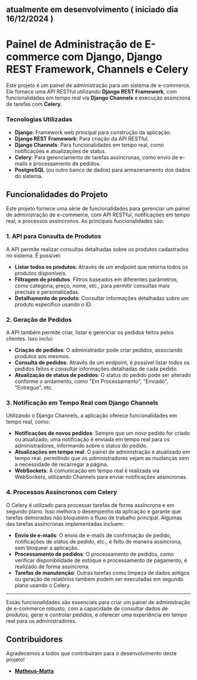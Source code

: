 ## atualmente em desenvolvimento ( iniciado dia 16/12/2024 )

# Painel de Administração de E-commerce com Django, Django REST Framework, Channels e Celery

Este projeto é um painel de administração para um sistema de e-commerce. Ele fornece uma API RESTful utilizando **Django REST Framework**, com funcionalidades em tempo real via **Django Channels** e execução assíncrona de tarefas com **Celery**.

### Tecnologias Utilizadas

- **Django**: Framework web principal para construção da aplicação.
- **Django REST Framework**: Para criação da API RESTful.
- **Django Channels**: Para funcionalidades em tempo real, como notificações e atualizações de status.
- **Celery**: Para gerenciamento de tarefas assíncronas, como envio de e-mails e processamento de pedidos.
- **PostgreSQL** (ou outro banco de dados) para armazenamento dos dados do sistema.

## Funcionalidades do Projeto

Este projeto fornece uma série de funcionalidades para gerenciar um painel de administração de e-commerce, com API RESTful, notificações em tempo real, e processos assíncronos. As principais funcionalidades são:

### 1. **API para Consulta de Produtos**

A API permite realizar consultas detalhadas sobre os produtos cadastrados no sistema. É possível:

- **Listar todos os produtos**: Através de um endpoint que retorna todos os produtos disponíveis.
- **Filtragem de produtos**: Filtros baseados em diferentes parâmetros, como categoria, preço, nome, etc., para permitir consultas mais precisas e personalizadas.
- **Detalhamento de produto**: Consultar informações detalhadas sobre um produto específico usando o ID.

### 2. **Geração de Pedidos**

A API também permite criar, listar e gerenciar os pedidos feitos pelos clientes. Isso inclui:

- **Criação de pedidos**: O administrador pode criar pedidos, associando produtos aos mesmos.
- **Consulta de pedidos**: Através de um endpoint, é possível listar todos os pedidos feitos e consultar informações detalhadas de cada pedido.
- **Atualização de status de pedidos**: O status do pedido pode ser alterado conforme o andamento, como "Em Processamento", "Enviado", "Entregue", etc.

### 3. **Notificação em Tempo Real com Django Channels**

Utilizando o Django Channels, a aplicação oferece funcionalidades em tempo real, como:

- **Notificações de novos pedidos**: Sempre que um novo pedido for criado ou atualizado, uma notificação é enviada em tempo real para os administradores, informando sobre o status do pedido.
- **Atualizações em tempo real**: O painel de administração é atualizado em tempo real, permitindo que os administradores vejam as mudanças sem a necessidade de recarregar a página.
- **WebSockets**: A comunicação em tempo real é realizada via WebSockets, utilizando Channels para enviar notificações assíncronas.

### 4. **Processos Assíncronos com Celery**

O Celery é utilizado para processar tarefas de forma assíncrona e em segundo plano. Isso melhora o desempenho da aplicação e garante que tarefas demoradas não bloqueiem o fluxo de trabalho principal. Algumas das tarefas assíncronas implementadas incluem:

- **Envio de e-mails**: O envio de e-mails de confirmação de pedido, notificações de status de pedido, etc., é feito de maneira assíncrona, sem bloquear a aplicação.
- **Processamento de pedidos**: O processamento de pedidos, como verificar disponibilidade de estoque e processamento de pagamento, é realizado de forma assíncrona.
- **Tarefas de manutenção**: Outras tarefas como limpeza de dados antigos ou geração de relatórios também podem ser executadas em segundo plano usando o Celery.

---

Essas funcionalidades são essenciais para criar um painel de administração de e-commerce robusto, com a capacidade de consultar dados de produtos, gerar e controlar pedidos, e oferecer uma experiência em tempo real para os administradores.

## Contribuidores

Agradecemos a todos que contribuíram para o desenvolvimento deste projeto!

- **[Matheus-Matta](https://github.com/Matheus-Matta)**
